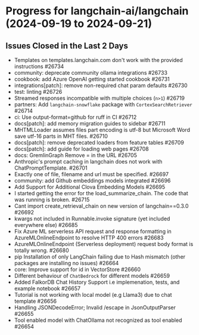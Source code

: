 # Progress for langchain-ai/langchain (2024-09-19 to 2024-09-21)


## Issues Closed in the Last 2 Days
- Templates on templates.langchain.com don't work with the provided instructions #26734
- community: deprecate community ollama integrations #26733
- cookbook: add Azure OpenAI getting started cookbook #26731
- integrations[patch]: remove non-required chat param defaults #26730
- test: linting #26726
- Streamed responses incompatible with multiple choices (`n>1`) #26719
- partners: Add `langchain-snowflake` package with `CortexSearchRetriever` #26714
- ci: Use output-format=github for ruff in CI #26712
- docs[patch]: add memory migration guides to sidebar #26711
- MHTMLLoader assumes files part encoding is utf-8 but Microsoft Word save  utf-16 parts in MHT files. #26710
- docs[patch]: remove deprecated loaders from feature tables #26709
- docs[patch]: add guide for loading web pages #26708
- docs: GremlinGraph Remove = in the URL #26705
- Anthropic's prompt caching in langchain does not work with ChatPromptTemplate. #26701
- Exactly one of file, filename and url must be specified. #26697
- community: add Github embeddings models integrated #26696
- Add Support for Additional Clova Embedding Models #26695
- I started getting the error for the load_summarize_chain. The code that was running is broken.  #26715
- Cant import create_retrieval_chain on new version of langchain==0.3.0 #26692
- kwargs not included in Runnable.invoke signature (yet included everywhere else) #26685
- Fix Azure ML serverless API request and response formatting in AzureMLOnlineEndpoint to resolve HTTP 400 errors #26683
- AzureMLOnlineEndpoint (Serverless deployment) request body format is totally wrong. #26680
- pip Installation of only LangChain failing due to Hash mismatch (other packages are installing no issues)  #26664
- core: Improve support for id in VectorStore #26660
- Different behaviour of `ChatBedrock` for different models #26659
- Added FalkorDB Chat History Support i.e implemenation, tests, and example notebook #26657
- Tutorial is not working with local model (e.g Llama3) due to chat template  #26656
- Handling JSONDecodeError; Invalid /escape in JsonOutputParser #26655
- Tool enabled model with ChatOllama not recognized as tool enabled #26654
